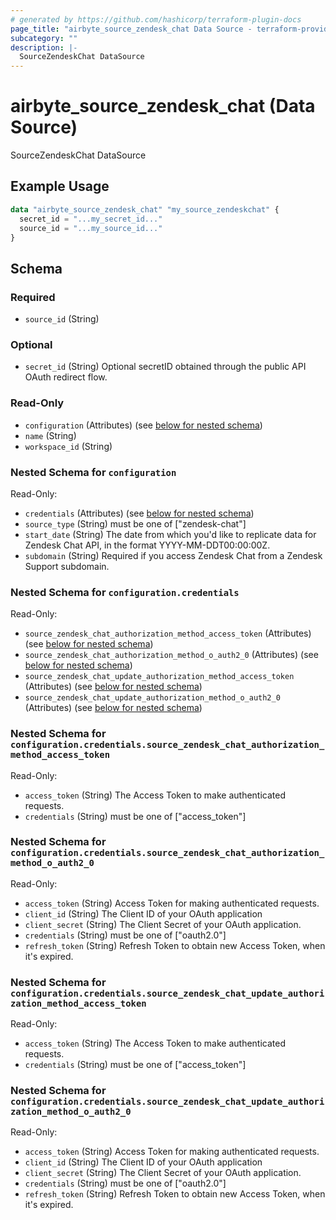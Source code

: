 ```yaml
---
# generated by https://github.com/hashicorp/terraform-plugin-docs
page_title: "airbyte_source_zendesk_chat Data Source - terraform-provider-airbyte"
subcategory: ""
description: |-
  SourceZendeskChat DataSource
---
```


# airbyte_source_zendesk_chat (Data Source)

SourceZendeskChat DataSource

## Example Usage

```terraform
data "airbyte_source_zendesk_chat" "my_source_zendeskchat" {
  secret_id = "...my_secret_id..."
  source_id = "...my_source_id..."
}
```

<!-- schema generated by tfplugindocs -->
## Schema

### Required

- `source_id` (String)

### Optional

- `secret_id` (String) Optional secretID obtained through the public API OAuth redirect flow.

### Read-Only

- `configuration` (Attributes) (see [below for nested schema](#nestedatt--configuration))
- `name` (String)
- `workspace_id` (String)

<a id="nestedatt--configuration"></a>
### Nested Schema for `configuration`

Read-Only:

- `credentials` (Attributes) (see [below for nested schema](#nestedatt--configuration--credentials))
- `source_type` (String) must be one of ["zendesk-chat"]
- `start_date` (String) The date from which you'd like to replicate data for Zendesk Chat API, in the format YYYY-MM-DDT00:00:00Z.
- `subdomain` (String) Required if you access Zendesk Chat from a Zendesk Support subdomain.

<a id="nestedatt--configuration--credentials"></a>
### Nested Schema for `configuration.credentials`

Read-Only:

- `source_zendesk_chat_authorization_method_access_token` (Attributes) (see [below for nested schema](#nestedatt--configuration--credentials--source_zendesk_chat_authorization_method_access_token))
- `source_zendesk_chat_authorization_method_o_auth2_0` (Attributes) (see [below for nested schema](#nestedatt--configuration--credentials--source_zendesk_chat_authorization_method_o_auth2_0))
- `source_zendesk_chat_update_authorization_method_access_token` (Attributes) (see [below for nested schema](#nestedatt--configuration--credentials--source_zendesk_chat_update_authorization_method_access_token))
- `source_zendesk_chat_update_authorization_method_o_auth2_0` (Attributes) (see [below for nested schema](#nestedatt--configuration--credentials--source_zendesk_chat_update_authorization_method_o_auth2_0))

<a id="nestedatt--configuration--credentials--source_zendesk_chat_authorization_method_access_token"></a>
### Nested Schema for `configuration.credentials.source_zendesk_chat_authorization_method_access_token`

Read-Only:

- `access_token` (String) The Access Token to make authenticated requests.
- `credentials` (String) must be one of ["access_token"]


<a id="nestedatt--configuration--credentials--source_zendesk_chat_authorization_method_o_auth2_0"></a>
### Nested Schema for `configuration.credentials.source_zendesk_chat_authorization_method_o_auth2_0`

Read-Only:

- `access_token` (String) Access Token for making authenticated requests.
- `client_id` (String) The Client ID of your OAuth application
- `client_secret` (String) The Client Secret of your OAuth application.
- `credentials` (String) must be one of ["oauth2.0"]
- `refresh_token` (String) Refresh Token to obtain new Access Token, when it's expired.


<a id="nestedatt--configuration--credentials--source_zendesk_chat_update_authorization_method_access_token"></a>
### Nested Schema for `configuration.credentials.source_zendesk_chat_update_authorization_method_access_token`

Read-Only:

- `access_token` (String) The Access Token to make authenticated requests.
- `credentials` (String) must be one of ["access_token"]


<a id="nestedatt--configuration--credentials--source_zendesk_chat_update_authorization_method_o_auth2_0"></a>
### Nested Schema for `configuration.credentials.source_zendesk_chat_update_authorization_method_o_auth2_0`

Read-Only:

- `access_token` (String) Access Token for making authenticated requests.
- `client_id` (String) The Client ID of your OAuth application
- `client_secret` (String) The Client Secret of your OAuth application.
- `credentials` (String) must be one of ["oauth2.0"]
- `refresh_token` (String) Refresh Token to obtain new Access Token, when it's expired.


